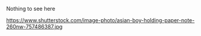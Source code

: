 Nothing to see here 

https://www.shutterstock.com/image-photo/asian-boy-holding-paper-note-260nw-757486387.jpg
